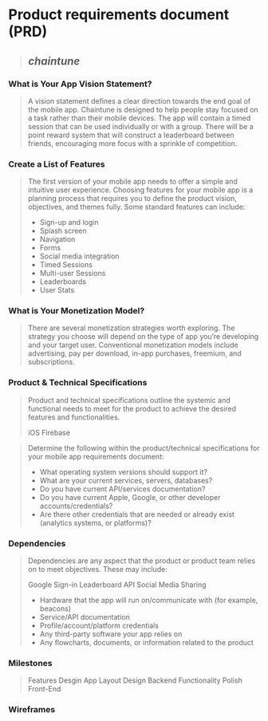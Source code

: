 # Product requirements document (PRD)

> ## *chaintune*



### What is Your App Vision Statement?
> A vision statement defines a clear direction towards the end goal of the mobile app.
Chaintune is designed to help people stay focused on a task rather than their mobile devices. The app will contain a timed session that can be used individually or with a group. There will be a point reward system that will construct a leaderboard between friends, encouraging more focus with a sprinkle of competition.

### Create a List of Features
> The first version of your mobile app needs to offer a simple and intuitive user experience. Choosing features for your mobile app is a planning process that requires you to define the product vision, objectives, and themes fully. Some standard features can include:
> * Sign-up and login
> * Splash screen
> * Navigation
> * Forms
> * Social media integration
> * Timed Sessions
> * Multi-user Sessions
> * Leaderboards
> * User Stats

### What is Your Monetization Model? 
> There are several monetization strategies worth exploring. The strategy you choose will depend on the type of app you’re developing and your target user. Conventional monetization models include advertising, pay per download, in-app purchases, freemium, and subscriptions.
>

### Product & Technical Specifications
> Product and technical specifications outline the systemic and functional needs to meet for the product to achieve the desired features and functionalities.
>
> iOS
> Firebase


> Determine the following within the product/technical specifications for your mobile app requirements document:
> * What operating system versions should support it?
> * What are your current services, servers, databases?
> * Do you have current API/services documentation?
> * Do you have current Apple, Google, or other developer accounts/credentials?
> * Are there other credentials that are needed or already exist (analytics systems, or platforms)?

### Dependencies
> Dependencies are any aspect that the product or product team relies on to meet objectives.
> These may include:
>
> Google Sign-in
> Leaderboard API
> Social Media Sharing
> * Hardware that the app will run on/communicate with (for example, beacons)
> * Service/API documentation
> * Profile/account/platform credentials
> * Any third-party software your app relies on
> * Any flowcharts, documents, or information related to the product


### Milestones
> Features Desgin
> App Layout Design
> Backend Functionality
> Polish Front-End

### Wireframes
